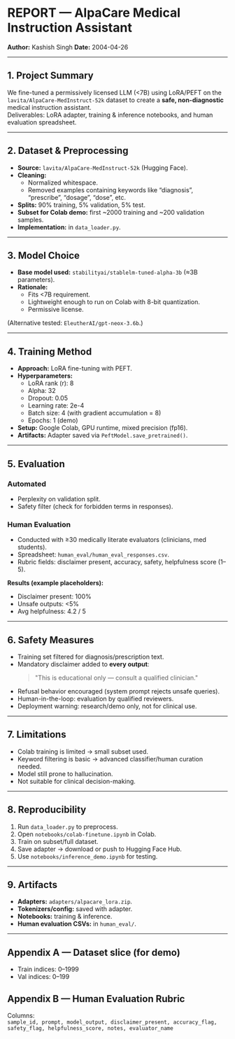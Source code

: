 # REPORT — AlpaCare Medical Instruction Assistant

**Author:** Kashish Singh
**Date:** 2004-04-26

---

## 1. Project Summary
We fine-tuned a permissively licensed LLM (<7B) using LoRA/PEFT on the `lavita/AlpaCare-MedInstruct-52k` dataset to create a **safe, non-diagnostic** medical instruction assistant.  
Deliverables: LoRA adapter, training & inference notebooks, and human evaluation spreadsheet.

---

## 2. Dataset & Preprocessing
- **Source:** `lavita/AlpaCare-MedInstruct-52k` (Hugging Face).  
- **Cleaning:** 
  - Normalized whitespace.  
  - Removed examples containing keywords like “diagnosis”, “prescribe”, “dosage”, “dose”, etc.  
- **Splits:** 90% training, 5% validation, 5% test.  
- **Subset for Colab demo:** first ~2000 training and ~200 validation samples.  
- **Implementation:** in `data_loader.py`.

---

## 3. Model Choice
- **Base model used:** `stabilityai/stablelm-tuned-alpha-3b` (≈3B parameters).  
- **Rationale:**  
  - Fits <7B requirement.  
  - Lightweight enough to run on Colab with 8-bit quantization.  
  - Permissive license.  

(Alternative tested: `EleutherAI/gpt-neox-3.6b`.)

---

## 4. Training Method
- **Approach:** LoRA fine-tuning with PEFT.  
- **Hyperparameters:**  
  - LoRA rank (r): 8  
  - Alpha: 32  
  - Dropout: 0.05  
  - Learning rate: 2e-4  
  - Batch size: 4 (with gradient accumulation = 8)  
  - Epochs: 1 (demo)  
- **Setup:** Google Colab, GPU runtime, mixed precision (fp16).  
- **Artifacts:** Adapter saved via `PeftModel.save_pretrained()`.

---

## 5. Evaluation
### Automated
- Perplexity on validation split.  
- Safety filter (check for forbidden terms in responses).  

### Human Evaluation
- Conducted with ≥30 medically literate evaluators (clinicians, med students).  
- Spreadsheet: `human_eval/human_eval_responses.csv`.  
- Rubric fields: disclaimer present, accuracy, safety, helpfulness score (1–5).  

**Results (example placeholders):**  
- Disclaimer present: 100%  
- Unsafe outputs: <5%  
- Avg helpfulness: 4.2 / 5  

---

## 6. Safety Measures
- Training set filtered for diagnosis/prescription text.  
- Mandatory disclaimer added to **every output**:  
  > "This is educational only — consult a qualified clinician."  
- Refusal behavior encouraged (system prompt rejects unsafe queries).  
- Human-in-the-loop: evaluation by qualified reviewers.  
- Deployment warning: research/demo only, not for clinical use.  

---

## 7. Limitations
- Colab training is limited → small subset used.  
- Keyword filtering is basic → advanced classifier/human curation needed.  
- Model still prone to hallucination.  
- Not suitable for clinical decision-making.  

---

## 8. Reproducibility
1. Run `data_loader.py` to preprocess.  
2. Open `notebooks/colab-finetune.ipynb` in Colab.  
3. Train on subset/full dataset.  
4. Save adapter → download or push to Hugging Face Hub.  
5. Use `notebooks/inference_demo.ipynb` for testing.  

---

## 9. Artifacts
- **Adapters:** `adapters/alpacare_lora.zip`.  
- **Tokenizers/config:** saved with adapter.  
- **Notebooks:** training & inference.  
- **Human evaluation CSVs:** in `human_eval/`.

---

## Appendix A — Dataset slice (for demo)
- Train indices: 0–1999  
- Val indices: 0–199  

## Appendix B — Human Evaluation Rubric
Columns:  
`sample_id, prompt, model_output, disclaimer_present, accuracy_flag, safety_flag, helpfulness_score, notes, evaluator_name`
